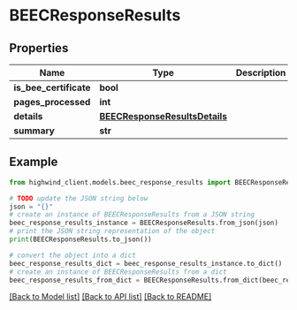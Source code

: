 # BEECResponseResults


## Properties

Name | Type | Description | Notes
------------ | ------------- | ------------- | -------------
**is_bee_certificate** | **bool** |  | [optional] 
**pages_processed** | **int** |  | [optional] 
**details** | [**BEECResponseResultsDetails**](BEECResponseResultsDetails.md) |  | [optional] 
**summary** | **str** |  | [optional] 

## Example

```python
from highwind_client.models.beec_response_results import BEECResponseResults

# TODO update the JSON string below
json = "{}"
# create an instance of BEECResponseResults from a JSON string
beec_response_results_instance = BEECResponseResults.from_json(json)
# print the JSON string representation of the object
print(BEECResponseResults.to_json())

# convert the object into a dict
beec_response_results_dict = beec_response_results_instance.to_dict()
# create an instance of BEECResponseResults from a dict
beec_response_results_from_dict = BEECResponseResults.from_dict(beec_response_results_dict)
```
[[Back to Model list]](../README.md#documentation-for-models) [[Back to API list]](../README.md#documentation-for-api-endpoints) [[Back to README]](../README.md)


